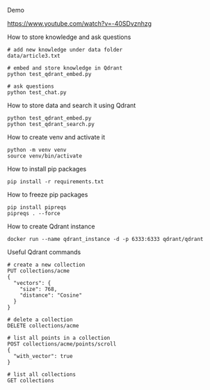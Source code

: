 
Demo

https://www.youtube.com/watch?v=-40SDvznhzg

How to store knowledge and ask questions

```
# add new knowledge under data folder
data/article3.txt

# embed and store knowledge in Qdrant
python test_qdrant_embed.py

# ask questions
python test_chat.py
```

How to store data and search it using Qdrant

```
python test_qdrant_embed.py
python test_qdrant_search.py
```

How to create venv and activate it

```
python -m venv venv
source venv/bin/activate
```

How to install pip packages

```
pip install -r requirements.txt
```

How to freeze pip packages

```
pip install pipreqs
pipreqs . --force
```

How to create Qdrant instance

```
docker run --name qdrant_instance -d -p 6333:6333 qdrant/qdrant
```

Useful Qdrant commands

```
# create a new collection
PUT collections/acme
{
  "vectors": {
    "size": 768,
    "distance": "Cosine"
  }
}

# delete a collection
DELETE collections/acme

# list all points in a collection
POST collections/acme/points/scroll
{
  "with_vector": true
}

# list all collections
GET collections
```

